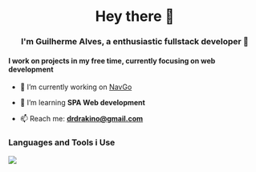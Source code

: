 <h1 align="center">Hey there 👋</h1>
<h3 align="center">I'm Guilherme Alves, a enthusiastic fullstack developer 🤖</h3>

<h4> I work on projects in my free time, currently focusing on web development</h4>

- 🔭 I’m currently working on [NavGo](https://github.com/AurorinhaBoreal/NavGo-BackEnd)

- 🌱 I’m learning **SPA Web development**

- 📫 Reach me: **drdrakino@gmail.com**

<p align="left">
</p>

<h3 align="left">Languages and Tools i Use</h3>
<p>
  <a href="https://skillicons.dev">
    <img src="https://skillicons.dev/icons?i=javascript,html,css,figma,react,nextjs,nodejs,php,laravel,git,github,docker,mysql,mongodb,firebase,python" />
  </a>
</p

